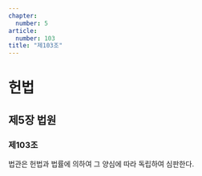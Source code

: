 ```yaml
---
chapter:
  number: 5
article:
  number: 103
title: "제103조"
---
```

# 헌법

## 제5장 법원

### 제103조

법관은 헌법과 법률에 의하여 그 양심에 따라 독립하여 심판한다.
